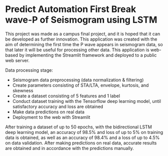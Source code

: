# Predict Automation First Break wave-P of Seismogram using LSTM 

This project was made as a campus final project, 
and it is hoped that it can be developed as further innovation. 
This application was created with the aim of determining the first time the 
P wave appears in seismogram data, so that later it will be useful for processing other data. 
This application is web-based by implementing the Streamlit framework and deployed to a 
public web server. 

Data processing stage:
- Seismogram data preprocessing (data normalization & filtering) 
- Create parameters consisting of STA/LTA, envelope, kurtosis, and skewness 
- Create a dataset consisting of 5 features and 1 label 
- Conduct dataset training with the Tensorflow deep learning model, until satisfactory accuracy and loss are obtained 
- Make data predictions on real data 
- Deployment to the web with Streamlit

After training a dataset of up to 50 epochs, with the bidirectional LSTM deep learning model, 
an accuracy of 98.5% and loss of up to 5% on training data is obtained, 
as well as an accuracy of 98.4% and a loss of up to 4.5% on data validation. 
After making predictions on real data, accurate results are obtained and in 
accordance with the predictions manually.
